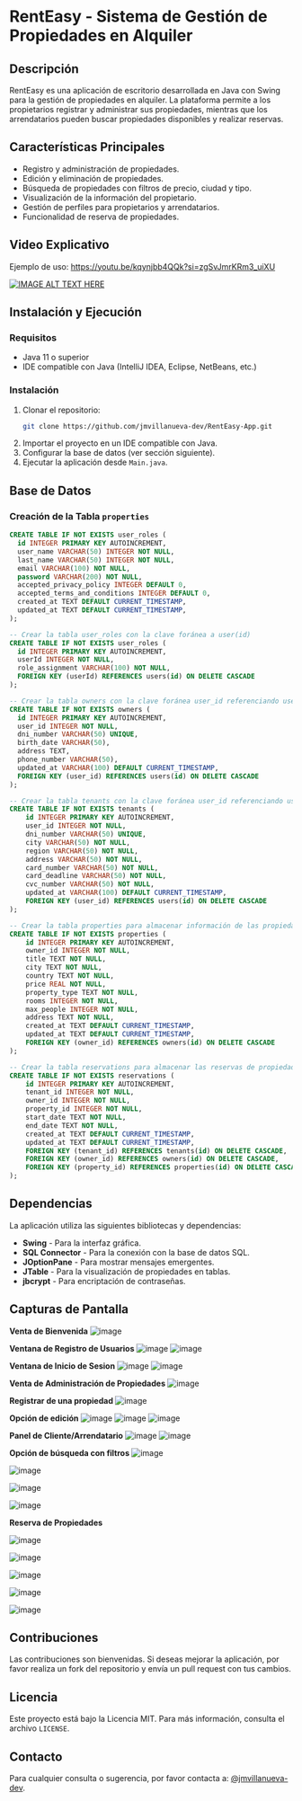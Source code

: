 # RentEasy - Sistema de Gestión de Propiedades en Alquiler

## Descripción
RentEasy es una aplicación de escritorio desarrollada en Java con Swing para la gestión de propiedades en alquiler. La plataforma permite a los propietarios registrar y administrar sus propiedades, mientras que los arrendatarios pueden buscar propiedades disponibles y realizar reservas.

## Características Principales
- Registro y administración de propiedades.
- Edición y eliminación de propiedades.
- Búsqueda de propiedades con filtros de precio, ciudad y tipo.
- Visualización de la información del propietario.
- Gestión de perfiles para propietarios y arrendatarios.
- Funcionalidad de reserva de propiedades.

## Video Explicativo
Ejemplo de uso: https://youtu.be/kqynjbb4QQk?si=zgSvJmrKRm3_uiXU


[![IMAGE ALT TEXT HERE](https://img.youtube.com/vi/YOUTUBE_VIDEO_ID_HERE/0.jpg)](https://www.youtube.com/watch?v=kqynjbb4QQk)

## Instalación y Ejecución
### Requisitos
- Java 11 o superior
- IDE compatible con Java (IntelliJ IDEA, Eclipse, NetBeans, etc.)

### Instalación
1. Clonar el repositorio:
   ```sh
   git clone https://github.com/jmvillanueva-dev/RentEasy-App.git
   ```
2. Importar el proyecto en un IDE compatible con Java.
3. Configurar la base de datos (ver sección siguiente).
4. Ejecutar la aplicación desde `Main.java`.

## Base de Datos
### Creación de la Tabla `properties`
```sql
CREATE TABLE IF NOT EXISTS user_roles (
  id INTEGER PRIMARY KEY AUTOINCREMENT,
  user_name VARCHAR(50) INTEGER NOT NULL,
  last_name VARCHAR(50) INTEGER NOT NULL,
  email VARCHAR(100) NOT NULL,
  password VARCHAR(200) NOT NULL,
  accepted_privacy_policy INTEGER DEFAULT 0,
  accepted_terms_and_conditions INTEGER DEFAULT 0,
  created_at TEXT DEFAULT CURRENT_TIMESTAMP,
  updated_at TEXT DEFAULT CURRENT_TIMESTAMP,
);

-- Crear la tabla user_roles con la clave foránea a user(id)
CREATE TABLE IF NOT EXISTS user_roles (
  id INTEGER PRIMARY KEY AUTOINCREMENT,
  userId INTEGER NOT NULL,
  role_assignment VARCHAR(100) NOT NULL,
  FOREIGN KEY (userId) REFERENCES users(id) ON DELETE CASCADE
);

-- Crear la tabla owners con la clave foránea user_id referenciando users(id)
CREATE TABLE IF NOT EXISTS owners (
  id INTEGER PRIMARY KEY AUTOINCREMENT,
  user_id INTEGER NOT NULL,
  dni_number VARCHAR(50) UNIQUE,
  birth_date VARCHAR(50),
  address TEXT,
  phone_number VARCHAR(50),
  updated_at VARCHAR(100) DEFAULT CURRENT_TIMESTAMP,
  FOREIGN KEY (user_id) REFERENCES users(id) ON DELETE CASCADE
);

-- Crear la tabla tenants con la clave foránea user_id referenciando users(id)
CREATE TABLE IF NOT EXISTS tenants (
    id INTEGER PRIMARY KEY AUTOINCREMENT,
    user_id INTEGER NOT NULL,
    dni_number VARCHAR(50) UNIQUE,
    city VARCHAR(50) NOT NULL,
    region VARCHAR(50) NOT NULL,
    address VARCHAR(50) NOT NULL,
    card_number VARCHAR(50) NOT NULL,
    card_deadline VARCHAR(50) NOT NULL,
    cvc_number VARCHAR(50) NOT NULL,
    updated_at VARCHAR(100) DEFAULT CURRENT_TIMESTAMP,
    FOREIGN KEY (user_id) REFERENCES users(id) ON DELETE CASCADE
);

-- Crear la tabla properties para almacenar información de las propiedades
CREATE TABLE IF NOT EXISTS properties (
    id INTEGER PRIMARY KEY AUTOINCREMENT,
    owner_id INTEGER NOT NULL,
    title TEXT NOT NULL,
    city TEXT NOT NULL,
    country TEXT NOT NULL,
    price REAL NOT NULL,
    property_type TEXT NOT NULL,
    rooms INTEGER NOT NULL,
    max_people INTEGER NOT NULL,
    address TEXT NOT NULL,
    created_at TEXT DEFAULT CURRENT_TIMESTAMP,
    updated_at TEXT DEFAULT CURRENT_TIMESTAMP,
    FOREIGN KEY (owner_id) REFERENCES owners(id) ON DELETE CASCADE
);

-- Crear la tabla reservations para almacenar las reservas de propiedades
CREATE TABLE IF NOT EXISTS reservations (
    id INTEGER PRIMARY KEY AUTOINCREMENT,
    tenant_id INTEGER NOT NULL,
    owner_id INTEGER NOT NULL,
    property_id INTEGER NOT NULL,
    start_date TEXT NOT NULL,
    end_date TEXT NOT NULL,
    created_at TEXT DEFAULT CURRENT_TIMESTAMP,
    updated_at TEXT DEFAULT CURRENT_TIMESTAMP,
    FOREIGN KEY (tenant_id) REFERENCES tenants(id) ON DELETE CASCADE,
    FOREIGN KEY (owner_id) REFERENCES owners(id) ON DELETE CASCADE,
    FOREIGN KEY (property_id) REFERENCES properties(id) ON DELETE CASCADE
);

```

## Dependencias
La aplicación utiliza las siguientes bibliotecas y dependencias:
- **Swing** - Para la interfaz gráfica.
- **SQL Connector** - Para la conexión con la base de datos SQL.
- **JOptionPane** - Para mostrar mensajes emergentes.
- **JTable** - Para la visualización de propiedades en tablas.
- **jbcrypt** - Para encriptación de contraseñas.

## Capturas de Pantalla

**Venta de Bienvenida**
![image](https://github.com/user-attachments/assets/dc7124af-9057-4050-8007-4eeaea6ece7b)


**Ventana de Registro de Usuarios**
![image](https://github.com/user-attachments/assets/fe8374d9-7306-4d09-8f1a-227ad182dce2)
![image](https://github.com/user-attachments/assets/504d47a4-3e9b-45d7-a883-8e1136344211)


**Ventana de Inicio de Sesion**
![image](https://github.com/user-attachments/assets/c7a21897-b6db-482b-93fa-34426b2d0c4a)
![image](https://github.com/user-attachments/assets/2a29b25f-e7cd-4930-a075-59431534abcd)


**Venta de Administración de Propiedades**
![image](https://github.com/user-attachments/assets/885f5ab9-f459-4440-baeb-74d1a88fcf8c)


**Registrar de una propiedad**
![image](https://github.com/user-attachments/assets/539a82b8-0daf-4017-acec-f278efa988f7)


**Opción de edición**
![image](https://github.com/user-attachments/assets/0a32873f-8f2d-410d-a8ef-f01d17a25fa1)
![image](https://github.com/user-attachments/assets/a69041e2-13f9-4e5f-8054-80bb004c2a3d)
![image](https://github.com/user-attachments/assets/77a689cc-6f65-4a92-86b5-57d79c37ba35)


**Panel de Cliente/Arrendatario**
![image](https://github.com/user-attachments/assets/ef1ca06e-7f04-4b4a-8a08-63113ebc7210)
![image](https://github.com/user-attachments/assets/15e04850-7393-43fa-822a-237c80820b09)

**Opción de búsqueda con filtros**
![image](https://github.com/user-attachments/assets/f138755c-f34a-4c75-a86c-0258607976b1)

![image](https://github.com/user-attachments/assets/d3d316b4-ca23-4c4b-bf7c-693e8b5375b3)

![image](https://github.com/user-attachments/assets/353d95d6-312e-4d55-97e5-7fc6437cf210)

![image](https://github.com/user-attachments/assets/172f7908-9908-4aa9-a46f-f1bf6f558b20)

**Reserva de Propiedades**

![image](https://github.com/user-attachments/assets/0e4b2bd7-3626-4d05-8217-efa34eed0a0c)

![image](https://github.com/user-attachments/assets/b99897cf-8160-4a83-992e-a9194d56e501)

![image](https://github.com/user-attachments/assets/45dfc92e-b9ba-4830-9f35-f4f0016218ad)

![image](https://github.com/user-attachments/assets/0f25e67a-f9d0-4fb6-af5f-e20a1791757d)

![image](https://github.com/user-attachments/assets/f7ba804e-c328-4ec1-a19c-0fa8c0a4dacd)



## Contribuciones
Las contribuciones son bienvenidas. Si deseas mejorar la aplicación, por favor realiza un fork del repositorio y envía un pull request con tus cambios.

## Licencia
Este proyecto está bajo la Licencia MIT. Para más información, consulta el archivo `LICENSE`.

## Contacto
Para cualquier consulta o sugerencia, por favor contacta a: [@jmvillanueva-dev](mailto:jhonny.villanueva@epn.edu.ec).

